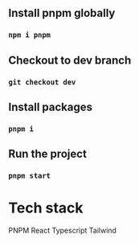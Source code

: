 ## Install pnpm globally
### `npm i pnpm`

## Checkout to dev branch
### `git checkout dev`

## Install packages
### `pnpm i`

## Run the project
### `pnpm start`

# Tech stack
PNPM React Typescript Tailwind 
